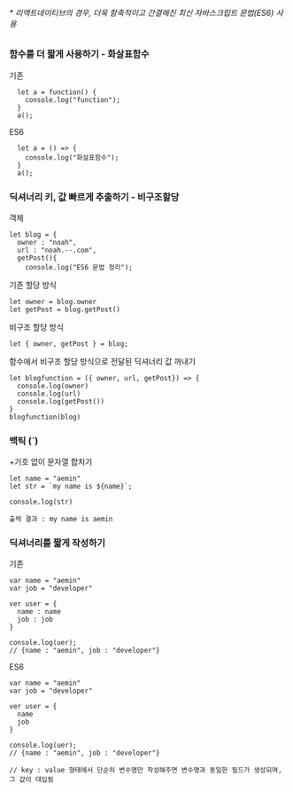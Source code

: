 ###### * 리액트네이티브의 경우, 더욱 함축적이고 간결해진 최신 자바스크립트 문법(ES6) 사용

### 함수를 더 짧게 사용하기 - 화살표함수


기존

```
  let a = function() {
    console.log("function");
  }
  a();
```


ES6
```
  let a = () => {
    console.log("화살표함수");
  }
  a();
```

### 딕셔너리 키, 값 빠르게 추출하기 - 비구조할당

객체
```
let blog = {
  owner : "noah",
  url : "noah.--.com",
  getPost(){
    console.log("ES6 문법 정리");
```
기존 할당 방식
```
let owner = blog.owner
let getPost = blog.getPost()
```
비구조 할당 방식
```
let { owner, getPost } = blog;
```
함수에서 비구조 할당 방식으로 전달된 딕셔너리 값 꺼내기
```
let blogfunction = ({ owner, url, getPost}) => {
  console.log(owner)
  console.log(url)
  console.log(getPost())
}
blogfunction(blog)
```

### 백틱 (`)
+기호 없이 문자열 합치기

```
let name = "aemin"
let str = `my name is ${name}`;

console.log(str)

출력 결과 : my name is aemin
```

### 딕셔너리를 짧게 작성하기
기존
```
var name = "aemin"
var job = "developer"

ver user = {
  name : name
  job : job
}

console.log(uer);
// {name : "aemin", job : "developer"}
```
ES6
```
var name = "aemin"
var job = "developer"

ver user = {
  name 
  job 
}

console.log(uer);
// {name : "aemin", job : "developer"}

// key : value 형태에서 단순히 변수명만 작성해주면 변수명과 동일한 필드가 생성되며, 그 값이 대입됨
```


